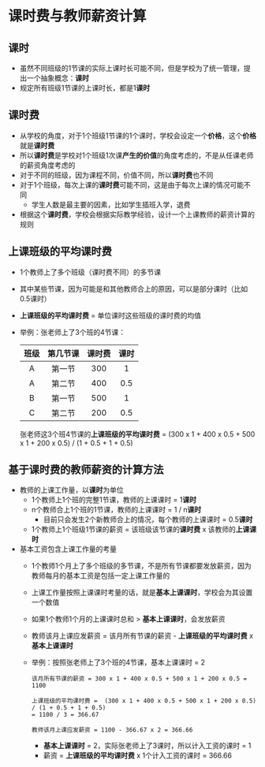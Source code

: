 # 课时费与教师薪资计算

## 课时
* 虽然不同班级的1节课的实际上课时长可能不同，但是学校为了统一管理，提出一个抽象概念：**课时**
* 规定所有班级1节课的上课时长，都是1**课时**

## 课时费
* 从学校的角度，对于1个班级1节课的1个课时，学校会设定一个**价格**，这个**价格**就是**课时费**
* 所以**课时费**是学校对1个班级1次课**产生的价值**的角度考虑的，不是从任课老师的薪资角度考虑的
* 对于不同的班级，因为课程不同，价值不同，所以**课时费**也不同
* 对于1个班级，每次上课的**课时费**可能不同，这是由于每次上课的情况可能不同
   * 学生人数是最主要的因素，比如学生插班入学，退费
* 根据这个**课时费**，学校会根据实际教学经验，设计一个上课教师的薪资计算的规则

## 上课班级的平均课时费
* 1个教师上了多个班级（课时费不同）的多节课
* 其中某些节课，因为可能是和其他教师合上的原因，可以是部分课时（比如0.5课时）
* **上课班级的平均课时费** = 单位课时这些班级的课时费的均值
* 举例：张老师上了3个班的4节课：
  
   | 班级 | 第几节课 | 课时费 | 课时 |
   | :--: | :--: | :--: | :--: |
   | A | 第一节 | 300 | 1 |
   | A | 第二节 | 400 | 0.5 |
   | B | 第一节 | 500 | 1 |
   | C | 第二节 | 200 | 0.5 |
   
   张老师这3个班4节课的**上课班级的平均课时费**
   = (300 x 1 + 400 x 0.5 + 500 x 1 + 200 x 0.5) / (1 + 0.5 + 1 + 0.5)

## 基于课时费的教师薪资的计算方法
* 教师的上课工作量，以**课时**为单位
   * 1个教师上1个班的完整1节课，教师的上课课时 = 1**课时**
   * n个教师合上1个班的1节课，教师的上课课时 = 1 / n**课时**
     * 目前只会发生2个新教师合上的情况，每个教师的上课课时 = 0.5**课时**
   * 1个教师上1个班级1节课的薪资 = 该班级该节课的**课时费** x 该教师的**上课课时**
* 基本工资包含上课工作量的考量
   * 1个教师1个月上了多个班级的多节课，不是所有节课都要发放薪资，因为教师每月的基本工资是包括一定上课工作量的
   * 上课工作量按照上课课时考量的话，就是**基本上课课时**，学校会为其设置一个数值
   * 如果1个教师1个月的上课课时总和 > **基本上课课时**，会发放薪资
   * 教师该月上课应发薪资 = 该月所有节课的薪资 - **上课班级的平均课时费** x **基本上课课时**
   * 举例：按照张老师上了3个班的4节课，基本上课课时 = 2

         该月所有节课的薪资 = 300 x 1 + 400 x 0.5 + 500 x 1 + 200 x 0.5 = 1100
         
         上课班级的平均课时费 =  (300 x 1 + 400 x 0.5 + 500 x 1 + 200 x 0.5) / (1 + 0.5 + 1 + 0.5) 
         = 1100 / 3 = 366.67
         
         教师该月上课应发薪资 = 1100 - 366.67 x 2 = 366.66

      * **基本上课课时** = 2，实际张老师上了3课时，所以计入工资的课时 = 1
      * 薪资 = **上课班级的平均课时费** x  1个计入工资的课时 = 366.66
